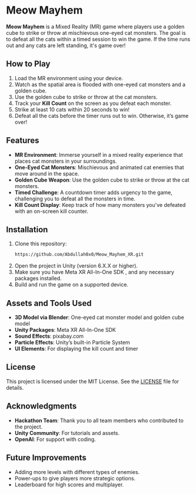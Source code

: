 # Meow Mayhem

**Meow Mayhem** is a Mixed Reality (MR) game where players use a golden cube to strike or throw at mischievous one-eyed cat monsters. The goal is to defeat all the cats within a timed session to win the game. If the time runs out and any cats are left standing, it's game over!

## How to Play
1. Load the MR environment using your device.
2. Watch as the spatial area is flooded with one-eyed cat monsters and a golden cube.
3. Use the golden cube to strike or throw at the cat monsters.
4. Track your **Kill Count** on the screen as you defeat each monster.
5. Strike at least 10 cats within 20 seconds to win!
6. Defeat all the cats before the timer runs out to win. Otherwise, it’s game over!

## Features
- **MR Environment**: Immerse yourself in a mixed reality experience that places cat monsters in your surroundings.
- **One-Eyed Cat Monsters**: Mischievous and animated cat enemies that move around in the space.
- **Golden Cube Weapon**: Use the golden cube to strike or throw at the cat monsters.
- **Timed Challenge**: A countdown timer adds urgency to the game, challenging you to defeat all the monsters in time.
- **Kill Count Display**: Keep track of how many monsters you've defeated with an on-screen kill counter.

## Installation
1. Clone this repository:
   ```bash
   https://github.com/Abdullah0x0/Meow_Mayhem_XR.git
2. Open the project in Unity (version 6.X.X or higher).
3. Make sure you have Meta XR All-In-One SDK , and any necessary packages installed.
4. Build and run the game on a supported device.

## Assets and Tools Used
- **3D Model via Blender**: One-eyed cat monster model and golden cube model
- **Unity Packages**: Meta XR All-In-One SDK
- **Sound Effects**: pixabay.com
- **Particle Effects**: Unity’s built-in Particle System
- **UI Elements**: For displaying the kill count and timer

## License
This project is licensed under the MIT License. See the [LICENSE](LICENSE) file for details.

## Acknowledgments
- **Hackathon Team**: Thank you to all team members who contributed to the project.
- **Unity Community**: For tutorials and assets.
- **OpenAI**: For support with coding.

## Future Improvements
- Adding more levels with different types of enemies.
- Power-ups to give players more strategic options.
- Leaderboard for high scores and multiplayer.
